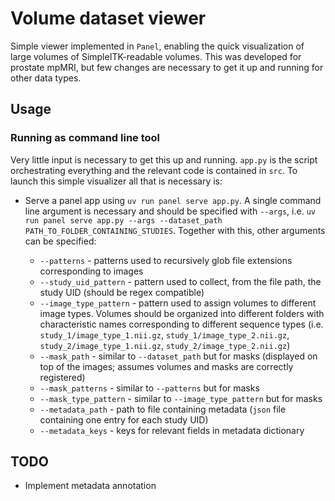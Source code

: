 # Volume dataset viewer

Simple viewer implemented in `Panel`, enabling the quick visualization of large volumes of SimpleITK-readable volumes. This was developed for prostate mpMRI, but few changes are necessary to get it up and running for other data types.

## Usage 

### Running as command line tool

Very little input is necessary to get this up and running. `app.py` is the script orchestrating everything and the relevant code is contained in `src`. To launch this simple visualizer all that is necessary is:

* Serve a panel app using `uv run panel serve app.py`. A single command line argument is necessary and should be specified with `--args`, i.e. `uv run panel serve app.py --args --dataset_path PATH_TO_FOLDER_CONTAINING_STUDIES`. Together with this, other arguments can be specified:

    * `--patterns` - patterns used to recursively glob file extensions corresponding to images
    * `--study_uid_pattern` - pattern used to collect, from the file path, the study UID (should be regex compatible)
    * `--image_type_pattern` - pattern used to assign volumes to different image types. Volumes should be organized into different folders with characteristic names corresponding to different sequence types (i.e. `study_1/image_type_1.nii.gz`, `study_1/image_type_2.nii.gz`, `study_2/image_type_1.nii.gz`, `study_2/image_type_2.nii.gz`)
    * `--mask_path` - similar to `--dataset_path` but for masks (displayed on top of the images; assumes volumes and masks are correctly registered)
    * `--mask_patterns` - similar to `--patterns` but for masks 
    * `--mask_type_pattern` - similar to `--image_type_pattern` but for masks 
    * `--metadata_path` - path to file containing metadata (`json` file containing one entry for each study UID)
    * `--metadata_keys` - keys for relevant fields in metadata dictionary

## TODO

* Implement metadata annotation